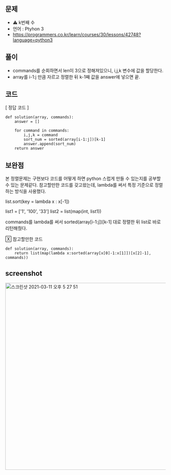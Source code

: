 ## 문제
- ⚠️ k번째 수
- 언어 : Ptyhon 3
- https://programmers.co.kr/learn/courses/30/lessons/42748?language=python3


## 풀이
- commands를 순회하면서 len이 3으로 정해져있으니, i,j,k 변수에 값을 할당한다.
- array를 i-1:j 만큼 자르고 정렬한 뒤 k-1째 값을 answer에 넣으면 끝.

## 코드

[ 정답 코드 ]
```
def solution(array, commands):
    answer = []
    
    for command in commands:
        i,j,k = command
        sort_num = sorted(array[i-1:j])[k-1]
        answer.append(sort_num)
    return answer
```

## 보완점

본 정렬문제는 구현보다 코드를 어떻게 하면 python 스럽게 만들 수 있는지를 공부할 수 있는 문제같다.
참고할만한 코드를 갖고왔는데, lambda를 써서 특정 기준으로 정렬하는 방식을 사용했다.

list.sort(key = lambda x : x[-1])

list1 = ['1', '100', '33']
list2 = list(map(int, list1))

commands를 lambda를 써서 sorted(array[i-1:j])[k-1] 대로 정렬한 뒤 list로 바로 리턴해줬다.

🅇 참고할만한 코드
```
def solution(array, commands):
    return list(map(lambda x:sorted(array[x[0]-1:x[1]])[x[2]-1], commands))
```


## screenshot

<img width="587" alt="스크린샷 2021-03-11 오후 5 27 51" src="https://user-images.githubusercontent.com/35520314/110758945-6c5f0480-8290-11eb-8f72-245c9586edd5.png">




